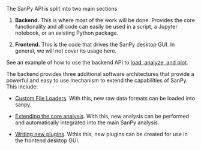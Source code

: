 The SanPy API is split into two main sections

1) **Backend.** This is where most of the work will be done. Provides the core functionality and all code can easily be used in a script, a Jupyter notebook, or an existing Python package.

2) **Frontend.** This is the code that drives the SanPy desktop GUI. In general, we will not cover its usage here.

See an example of how to use the backend API to [load, analyze, and plot](../scripting.ipynb).

The backend provides three additional software architectures that provide a powerful and easy to use mechanism to extend the capabilities of SanPy. This include:

- [Custom File Loaders](writing-a-file-loader.md). With this, new raw data formats can be loaded into sanpy.

- [Extending the core analysis](writing-new-analysis.md). With this, new analysis can be performed and automatically integrated into the main SanPy analysis.

- [Writing new plugins](writing-a-plugin.md). Wthis this, new plugins can be created for use in the frontend desktop GUI.

